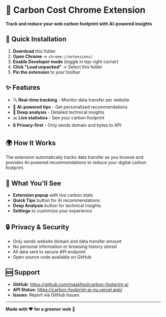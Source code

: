 # 🌱 Carbon Cost Chrome Extension

**Track and reduce your web carbon footprint with AI-powered insights**

## 🚀 **Quick Installation**

1. **Download** this folder
2. **Open Chrome** → `chrome://extensions/`
3. **Enable Developer mode** (toggle in top-right corner)
4. **Click "Load unpacked"** → Select this folder
5. **Pin the extension** to your toolbar

## ✨ **Features**

- 🔍 **Real-time tracking** - Monitor data transfer per website
- 🤖 **AI-powered tips** - Get personalized recommendations
- 🔬 **Deep analysis** - Detailed technical insights
- 📊 **Live statistics** - See your carbon footprint
- 🔒 **Privacy-first** - Only sends domain and bytes to API

## 🌍 **How It Works**

The extension automatically tracks data transfer as you browse and provides AI-powered recommendations to reduce your digital carbon footprint.

## 📱 **What You'll See**

- **Extension popup** with live carbon stats
- **Quick Tips** button for AI recommendations
- **Deep Analysis** button for technical insights
- **Settings** to customize your experience

## 🔒 **Privacy & Security**

- Only sends website domain and data transfer amount
- No personal information or browsing history stored
- All data sent to secure API endpoint
- Open source code available on GitHub

## 🆘 **Support**

- **GitHub**: https://github.com/maskfool/carbon-footprint-ai
- **API Status**: https://carbon-footprint-ai-nu.vercel.app/
- **Issues**: Report via GitHub Issues

---

**Made with ❤️ for a greener web** 🌱
